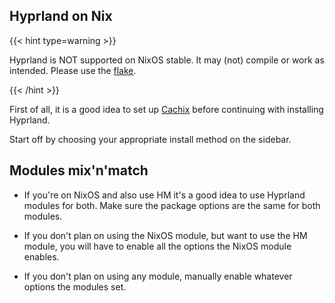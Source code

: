 ## Hyprland on Nix

{{< hint type=warning >}}

Hyprland is NOT supported on NixOS stable. It may (not) compile or
work as intended. Please use the
[flake](https://github.com/hyprwm/Hyprland/blob/main/flake.nix).

{{< /hint >}}

First of all, it is a good idea to set up [Cachix](../Cachix) before continuing
with installing Hyprland. 

Start off by choosing your appropriate install method on the sidebar.

## Modules mix'n'match

- If you're on NixOS and also use HM it's a good idea to use Hyprland modules
  for both. Make sure the package options are the same for both modules.

- If you don't plan on using the NixOS module, but want to use the HM module, you
  will have to enable all the options the NixOS module enables.

- If you don't plan on using any module, manually enable whatever options the
  modules set.

